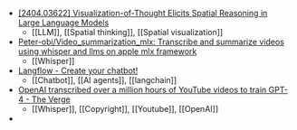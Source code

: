 - [[2404.03622] Visualization-of-Thought Elicits Spatial Reasoning in Large Language Models](https://arxiv.org/abs/2404.03622)
	- [[LLM]], [[Spatial thinking]], [[Spatial visualization]]
- [Peter-obi/Video_summarization_mlx: Transcribe and summarize videos using whisper and llms on apple mlx framework](https://github.com/Peter-obi/Video_summarization_mlx)
	- [[Whisper]]
- [Langflow - Create your chatbot!](https://www.langflow.org/)
	- [[Chatbot]], [[AI agents]], [[langchain]]
- [OpenAI transcribed over a million hours of YouTube videos to train GPT-4 - The Verge](https://www.theverge.com/2024/4/6/24122915/openai-youtube-transcripts-gpt-4-training-data-google)
	- [[Whisper]], [[Copyright]], [[Youtube]], [[OpenAI]]
-